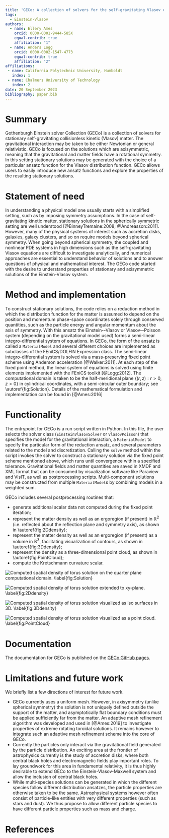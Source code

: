 ```yaml
---
title: 'GECo: A collection of solvers for the self-gravitating Vlasov equations'
tags:
  - Einstein-Vlasov
authors:
  - name: Ellery Ames
    orcid: 0000-0001-9444-585X
    equal-contrib: true
    affiliation: "1"
  - name: Anders Logg
    orcid: 0000-0002-1547-4773
    equal-contrib: true
    affiliation: "2"
affiliations:
 - name: California Polytechnic University, Humboldt
   index: 1
 - name: Chalmers University of Technology
   index: 2
date: 20 September 2023
bibliography: paper.bib
---
```


# Summary

Gothenburgh Einstein solver Collection (GECo) is a collection of solvers for
stationary self-gravitating collisionless kinetic (Vlasov) matter. The
gravitational interaction may be taken to be either Newtonian or general
relativistic. GECo is focused on the solutions which are axisymmetric, meaning
that the gravitational and matter fields have a rotational symmetry. In this
setting stationary solutions may be generated with the choice of a particular
ansatz function for the Vlasov distribution function. GECo allows users to
easily introduce new ansatz functions and explore the properties of the
resulting stationary solutions.

# Statement of need

In understanding a physical model one usually starts with a simplified setting,
such as by imposing symmetry assumptions. In the case of self-gravitating
kinetic matter, stationary solutions in the spherically symmetric setting are
well understood [@BinneyTremaine:2008; @Andreasson:2011]. However, many of the
physical systems of interest such as accretion disks, galaxies, galaxy clusters,
and so on require models beyond spherical symmetry. When going beyond spherical
symmetry, the coupled and nonlinear PDE systems in high dimensions such as the
self-gravitating Vlasov equations are difficult to investigate analytically, and
numerical approaches are essential to understand behavior of solutions and to
answer questions of physical and mathematical interest. The GECo code started
with the desire to understand properties of stationary and axisymmetric
solutions of the Einstein-Vlasov system.

# Method and implementation

To construct stationary solutions, the code relies on a reduction method in
which the distribution function for the matter is assumed to depend on the
position and momentum phase-space coordinates solely through conserved
quantities, such as the particle energy and angular momentum about the axis of
symmetry. With this ansatz the Einstein--Vlasov or Vlasov--Poisson system
(depending on the gravitational model used) forms a semi-linear
integro-differential system of equations. In GECo, the form of the ansatz is
called a `MaterialModel` and several different choices are implemented as
subclasses of the FEniCS/DOLFIN Expression class. The semi-linear
integro-differential system is solved via a mass-preserving fixed point scheme
using Anderson acceleration [@Walker:2011]. At each step of the fixed point
method, the linear system of equations is solved using finite elements
implemented with the FEniCS toolkit [@Logg:2012]. The computational domain is
taken to be the half-meridional plane $\{(r,z): r>0, z>0 \}$ in cylindrical
coordinates, with a semi-circular outer boundary; see \autoref{fig:Solution}. Details
of the mathematical formulation and implementation can be found in [@Ames:2016]

# Functionality

The entrypoint for GECo is a run script written in Python. In this file, the
user selects the solver class (`EinsteinVlasovSolver` or `VlasovPoisson`) that
specifies the model for the gravitational interaction, a `MaterialModel` to
specify the particular form of the reduction ansatz, and several parameters
related to the model and discretization. Calling the `solve` method within the
script invokes the solver to construct a stationary solution via the fixed point
scheme mentioned above, which runs until convergence within a specified
tolerance. Gravitational fields and matter quantities are saved in XMDF and XML
format that can be consumed by visualization software like Paraview and VisIT, as well as postprocessing scripts.
Multi-component solutions may be constructed from multiple `MaterialModel`s by
combining models in a weighted sum.

GECo includes several postprocessing routines that:

* generate additional scalar data not computed during the fixed point iteration;
* represent the matter density as well as an ergoregion (if present) in
  $\mathbb{R}^2$ (i.e. reflected about the reflection plane and symmetry axis),
  as shown in \autoref{fig:2Ddensity};
* represent the matter density as well as an ergoregion (if present) as a volume in $\mathbb{R}^3$, facilitating visualization of contours, as shown in \autoref{fig:3Ddensity};
* represent the density as a three-dimensional point cloud, as shown in \autoref{fig:PointCloud};
* compute the Kretschmann curvature scalar.

![Computed spatial density of torus solution on the quarter plane computational domain. \label{fig:Solution}](./figures/density_computational_domain.png)

![Computed spatial density of torus solution extended to $xy$-plane. \label{fig:2Ddensity}](./figures/density_2d_density.png)

![Computed spatial density of torus solution visualized as iso surfaces in 3D. \label{fig:3Ddensity}](./figures/density_3d_density.png)

![Computed spatial density of torus solution visualized as a point cloud. \label{fig:PointCloud}](./figures/density_3d_pointcloud.png)

# Documentation

The documentation for GECo is published on the
[GECo GitHub pages](https://github.com/anderslogg/geco).

# Limitations and future work

We briefly list a few directions of interest for future work.

- GECo currently uses a uniform mesh. However, in axisymmetry (unlike spherical
symmetry) the solution is not uniquely defined outside the support of the
matter, and asymptotically flat boundary conditions must be applied sufficiently
far from the matter. An adaptive mesh refinement algorithm was developed and
used in [@Ames:2019] to investigate properties of extreme rotating toroidal
solutions. It remains however to integrate such an adaptive mesh refinement
scheme into the core of GECo.
- Currently the particles only interact via the gravitational field generated by
the particle distribution. An exciting area at the frontier of astrophysics
currently is the study of accretion disks, where both central black holes and
electromagnetic fields play important roles. To lay groundwork for this area in
fundamental relativity, it is thus highly desirable to extend GECo to the
Einstein-Vlasov-Maxwell system and allow the inclusion of central black holes.
- While multi-species solutions can be generated in which the different species
follow different distribution ansatzes, the particle properties are otherwise
taken to be the same. Astrophysical systems however often consist of
particle-like entities with very different properties (such as stars and dust).
We thus propose to allow different particle species to have different particle
properties such as mass and charge.

# References
